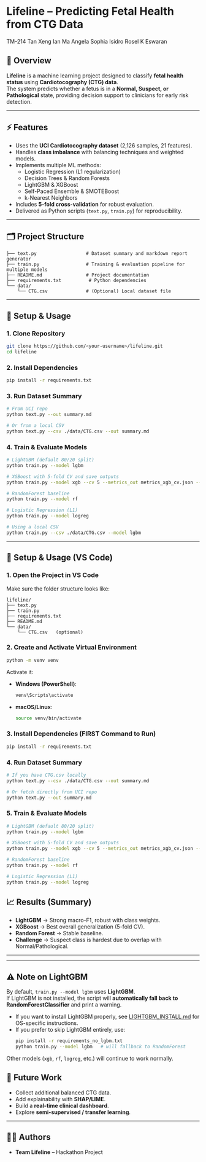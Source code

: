 # Lifeline – Predicting Fetal Health from CTG Data
TM-214
Tan Xeng Ian
Ma Angela Sophia Isidro Rosel
K Eswaran

## 📌 Overview
**Lifeline** is a machine learning project designed to classify **fetal health status** using **Cardiotocography (CTG) data**.  
The system predicts whether a fetus is in a **Normal, Suspect, or Pathological** state, providing decision support to clinicians for early risk detection.

---

## ⚡ Features
- Uses the **UCI Cardiotocography dataset** (2,126 samples, 21 features).
- Handles **class imbalance** with balancing techniques and weighted models.
- Implements multiple ML methods:
  - Logistic Regression (L1 regularization)
  - Decision Trees & Random Forests
  - LightGBM & XGBoost
  - Self-Paced Ensemble & SMOTEBoost
  - k-Nearest Neighbors
- Includes **5-fold cross-validation** for robust evaluation.
- Delivered as Python scripts (`text.py`, `train.py`) for reproducibility.

---

## 🗂 Project Structure
```
├── text.py                  # Dataset summary and markdown report generator
├── train.py                 # Training & evaluation pipeline for multiple models
├── README.md                # Project documentation
├── requirements.txt          # Python dependencies
└── data/
    └── CTG.csv              # (Optional) Local dataset file
```

---

## 🚀 Setup & Usage

### 1. Clone Repository
```bash
git clone https://github.com/<your-username>/lifeline.git
cd lifeline
```

### 2. Install Dependencies
```bash
pip install -r requirements.txt
```

### 3. Run Dataset Summary
```bash
# From UCI repo
python text.py --out summary.md

# Or from a local CSV
python text.py --csv ./data/CTG.csv --out summary.md
```

### 4. Train & Evaluate Models
```bash
# LightGBM (default 80/20 split)
python train.py --model lgbm

# XGBoost with 5-fold CV and save outputs
python train.py --model xgb --cv 5 --metrics_out metrics_xgb_cv.json --save_model models/xgb_model.pkl

# RandomForest baseline
python train.py --model rf

# Logistic Regression (L1)
python train.py --model logreg

# Using a local CSV
python train.py --csv ./data/CTG.csv --model lgbm
```

---



## 🚀 Setup & Usage (VS Code)

### 1. Open the Project in VS Code
Make sure the folder structure looks like:
```
lifeline/
├── text.py
├── train.py
├── requirements.txt
├── README.md
└── data/
    └── CTG.csv   (optional)
```

### 2. Create and Activate Virtual Environment
```bash
python -m venv venv
```

Activate it:
- **Windows (PowerShell)**:
  ```bash
  venv\Scripts\activate
  ```
- **macOS/Linux**:
  ```bash
  source venv/bin/activate
  ```

### 3. Install Dependencies (FIRST Command to Run)
```bash
pip install -r requirements.txt
```

### 4. Run Dataset Summary
```bash
# If you have CTG.csv locally
python text.py --csv ./data/CTG.csv --out summary.md

# Or fetch directly from UCI repo
python text.py --out summary.md
```

### 5. Train & Evaluate Models
```bash
# LightGBM (default 80/20 split)
python train.py --model lgbm

# XGBoost with 5-fold CV and save outputs
python train.py --model xgb --cv 5 --metrics_out metrics_xgb_cv.json --save_model models/xgb_model.pkl

# RandomForest baseline
python train.py --model rf

# Logistic Regression (L1)
python train.py --model logreg
```


## 📈 Results (Summary)
- **LightGBM** → Strong macro-F1, robust with class weights.
- **XGBoost** → Best overall generalization (5-fold CV).
- **Random Forest** → Stable baseline.
- **Challenge** → Suspect class is hardest due to overlap with Normal/Pathological.

---



---

## ⚠️ Note on LightGBM

By default, `train.py --model lgbm` uses **LightGBM**.  
If LightGBM is not installed, the script will **automatically fall back to RandomForestClassifier** and print a warning.

- If you want to install LightGBM properly, see [LIGHTGBM_INSTALL.md](LIGHTGBM_INSTALL.md) for OS-specific instructions.
- If you prefer to skip LightGBM entirely, use:
  ```bash
  pip install -r requirements_no_lgbm.txt
  python train.py --model lgbm   # will fallback to RandomForest
  ```

Other models (`xgb`, `rf`, `logreg`, etc.) will continue to work normally.


## 🔮 Future Work
- Collect additional balanced CTG data.
- Add explainability with **SHAP/LIME**.
- Build a **real-time clinical dashboard**.
- Explore **semi-supervised / transfer learning**.

---

## 👨‍💻 Authors
- **Team Lifeline** – Hackathon Project
